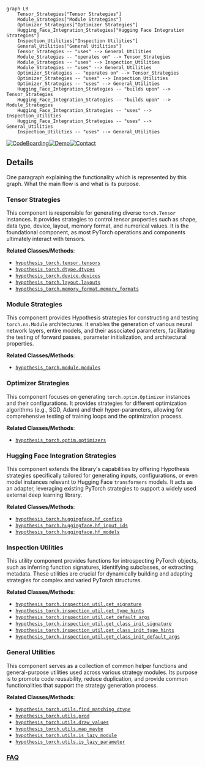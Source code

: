 ```mermaid
graph LR
    Tensor_Strategies["Tensor Strategies"]
    Module_Strategies["Module Strategies"]
    Optimizer_Strategies["Optimizer Strategies"]
    Hugging_Face_Integration_Strategies["Hugging Face Integration Strategies"]
    Inspection_Utilities["Inspection Utilities"]
    General_Utilities["General Utilities"]
    Tensor_Strategies -- "uses" --> General_Utilities
    Module_Strategies -- "operates on" --> Tensor_Strategies
    Module_Strategies -- "uses" --> Inspection_Utilities
    Module_Strategies -- "uses" --> General_Utilities
    Optimizer_Strategies -- "operates on" --> Tensor_Strategies
    Optimizer_Strategies -- "uses" --> Inspection_Utilities
    Optimizer_Strategies -- "uses" --> General_Utilities
    Hugging_Face_Integration_Strategies -- "builds upon" --> Tensor_Strategies
    Hugging_Face_Integration_Strategies -- "builds upon" --> Module_Strategies
    Hugging_Face_Integration_Strategies -- "uses" --> Inspection_Utilities
    Hugging_Face_Integration_Strategies -- "uses" --> General_Utilities
    Inspection_Utilities -- "uses" --> General_Utilities
```

[![CodeBoarding](https://img.shields.io/badge/Generated%20by-CodeBoarding-9cf?style=flat-square)](https://github.com/CodeBoarding/GeneratedOnBoardings)[![Demo](https://img.shields.io/badge/Try%20our-Demo-blue?style=flat-square)](https://www.codeboarding.org/demo)[![Contact](https://img.shields.io/badge/Contact%20us%20-%20contact@codeboarding.org-lightgrey?style=flat-square)](mailto:contact@codeboarding.org)

## Details

One paragraph explaining the functionality which is represented by this graph. What the main flow is and what is its purpose.

### Tensor Strategies
This component is responsible for generating diverse `torch.Tensor` instances. It provides strategies to control tensor properties such as shape, data type, device, layout, memory format, and numerical values. It is the foundational component, as most PyTorch operations and components ultimately interact with tensors.


**Related Classes/Methods**:

- <a href="https://github.com/qthequartermasterman/hypothesis-torch/blob/main/hypothesis_torch/tensor.py" target="_blank" rel="noopener noreferrer">`hypothesis_torch.tensor.tensors`</a>
- <a href="https://github.com/qthequartermasterman/hypothesis-torch/blob/main/hypothesis_torch/dtype.py" target="_blank" rel="noopener noreferrer">`hypothesis_torch.dtype.dtypes`</a>
- <a href="https://github.com/qthequartermasterman/hypothesis-torch/blob/main/hypothesis_torch/device.py" target="_blank" rel="noopener noreferrer">`hypothesis_torch.device.devices`</a>
- <a href="https://github.com/qthequartermasterman/hypothesis-torch/blob/main/hypothesis_torch/layout.py" target="_blank" rel="noopener noreferrer">`hypothesis_torch.layout.layouts`</a>
- <a href="https://github.com/qthequartermasterman/hypothesis-torch/blob/main/hypothesis_torch/memory_format.py" target="_blank" rel="noopener noreferrer">`hypothesis_torch.memory_format.memory_formats`</a>


### Module Strategies
This component provides Hypothesis strategies for constructing and testing `torch.nn.Module` architectures. It enables the generation of various neural network layers, entire models, and their associated parameters, facilitating the testing of forward passes, parameter initialization, and architectural properties.


**Related Classes/Methods**:

- <a href="https://github.com/qthequartermasterman/hypothesis-torch/blob/main/hypothesis_torch/module.py" target="_blank" rel="noopener noreferrer">`hypothesis_torch.module.modules`</a>


### Optimizer Strategies
This component focuses on generating `torch.optim.Optimizer` instances and their configurations. It provides strategies for different optimization algorithms (e.g., SGD, Adam) and their hyper-parameters, allowing for comprehensive testing of training loops and the optimization process.


**Related Classes/Methods**:

- <a href="https://github.com/qthequartermasterman/hypothesis-torch/blob/main/hypothesis_torch/optim.py" target="_blank" rel="noopener noreferrer">`hypothesis_torch.optim.optimizers`</a>


### Hugging Face Integration Strategies
This component extends the library's capabilities by offering Hypothesis strategies specifically tailored for generating inputs, configurations, or even model instances relevant to Hugging Face `transformers` models. It acts as an adapter, leveraging existing PyTorch strategies to support a widely used external deep learning library.


**Related Classes/Methods**:

- <a href="https://github.com/qthequartermasterman/hypothesis-torch/blob/main/hypothesis_torch/huggingface.py" target="_blank" rel="noopener noreferrer">`hypothesis_torch.huggingface.hf_configs`</a>
- <a href="https://github.com/qthequartermasterman/hypothesis-torch/blob/main/hypothesis_torch/huggingface.py" target="_blank" rel="noopener noreferrer">`hypothesis_torch.huggingface.hf_input_ids`</a>
- <a href="https://github.com/qthequartermasterman/hypothesis-torch/blob/main/hypothesis_torch/huggingface.py" target="_blank" rel="noopener noreferrer">`hypothesis_torch.huggingface.hf_models`</a>


### Inspection Utilities
This utility component provides functions for introspecting PyTorch objects, such as inferring function signatures, identifying subclasses, or extracting metadata. These utilities are crucial for dynamically building and adapting strategies for complex and varied PyTorch structures.


**Related Classes/Methods**:

- <a href="https://github.com/qthequartermasterman/hypothesis-torch/blob/main/hypothesis_torch/inspection_util.py" target="_blank" rel="noopener noreferrer">`hypothesis_torch.inspection_util.get_signature`</a>
- <a href="https://github.com/qthequartermasterman/hypothesis-torch/blob/main/hypothesis_torch/inspection_util.py" target="_blank" rel="noopener noreferrer">`hypothesis_torch.inspection_util.get_type_hints`</a>
- <a href="https://github.com/qthequartermasterman/hypothesis-torch/blob/main/hypothesis_torch/inspection_util.py" target="_blank" rel="noopener noreferrer">`hypothesis_torch.inspection_util.get_default_args`</a>
- <a href="https://github.com/qthequartermasterman/hypothesis-torch/blob/main/hypothesis_torch/inspection_util.py" target="_blank" rel="noopener noreferrer">`hypothesis_torch.inspection_util.get_class_init_signature`</a>
- <a href="https://github.com/qthequartermasterman/hypothesis-torch/blob/main/hypothesis_torch/inspection_util.py" target="_blank" rel="noopener noreferrer">`hypothesis_torch.inspection_util.get_class_init_type_hints`</a>
- <a href="https://github.com/qthequartermasterman/hypothesis-torch/blob/main/hypothesis_torch/inspection_util.py" target="_blank" rel="noopener noreferrer">`hypothesis_torch.inspection_util.get_class_init_default_args`</a>


### General Utilities
This component serves as a collection of common helper functions and general-purpose utilities used across various strategy modules. Its purpose is to promote code reusability, reduce duplication, and provide common functionalities that support the strategy generation process.


**Related Classes/Methods**:

- <a href="https://github.com/qthequartermasterman/hypothesis-torch/blob/main/hypothesis_torch/utils.py" target="_blank" rel="noopener noreferrer">`hypothesis_torch.utils.find_matching_dtype`</a>
- <a href="https://github.com/qthequartermasterman/hypothesis-torch/blob/main/hypothesis_torch/utils.py" target="_blank" rel="noopener noreferrer">`hypothesis_torch.utils.prod`</a>
- <a href="https://github.com/qthequartermasterman/hypothesis-torch/blob/main/hypothesis_torch/utils.py" target="_blank" rel="noopener noreferrer">`hypothesis_torch.utils.draw_values`</a>
- <a href="https://github.com/qthequartermasterman/hypothesis-torch/blob/main/hypothesis_torch/utils.py" target="_blank" rel="noopener noreferrer">`hypothesis_torch.utils.map_maybe`</a>
- <a href="https://github.com/qthequartermasterman/hypothesis-torch/blob/main/hypothesis_torch/utils.py" target="_blank" rel="noopener noreferrer">`hypothesis_torch.utils.is_lazy_module`</a>
- <a href="https://github.com/qthequartermasterman/hypothesis-torch/blob/main/hypothesis_torch/utils.py" target="_blank" rel="noopener noreferrer">`hypothesis_torch.utils.is_lazy_parameter`</a>




### [FAQ](https://github.com/CodeBoarding/GeneratedOnBoardings/tree/main?tab=readme-ov-file#faq)